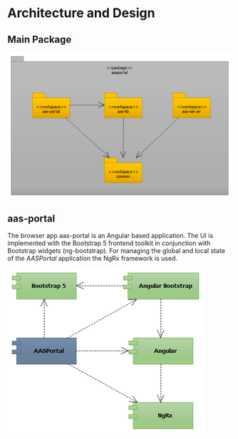 # Architecture and Design
## Main Package
![Main](./images/main.png "Main")

## aas-portal
The browser app aas-portal is an Angular based application. The UI is implemented with the Bootstrap 5 frontend toolkit in conjunction with Bootstrap widgets (ng-bootstrap). For managing the global and local state of the *AASPortal* application the NgRx framework is used.

![aas-portal-implementation](./images/aas-portal-implementation.png "AASPortal implementation")
